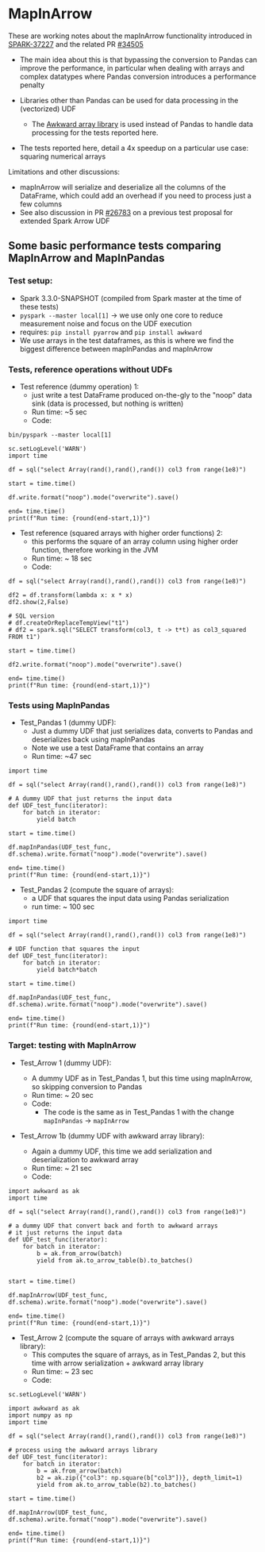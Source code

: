 # MapInArrow

These are working notes about the mapInArrow functionality introduced in [SPARK-37227](https://issues.apache.org/jira/browse/SPARK-37227)
and the related PR [#34505](https://github.com/apache/spark/pull/34505)

- The main idea about this is that bypassing the conversion to Pandas can improve the performance, in particular
when dealing with arrays and complex datatypes where Pandas conversion introduces a performance penalty

- Libraries other than Pandas can be used for data processing in the (vectorized) UDF
  - The [Awkward array library](https://awkward-array.readthedocs.io/en/latest/index.html) is used instead of Pandas to handle data processing for the tests reported here.  

- The tests reported here, detail a 4x speedup on a particular use case: squaring numerical arrays

Limitations and other discussions:
- mapInArrow will serialize and deserialize all the columns of the DataFrame,
which could add an overhead if you need to process just a few columns
- See also discussion in PR [#26783](https://github.com/apache/spark/pull/26783) on a previous test proposal
for extended Spark Arrow UDF

## Some basic performance tests comparing MapInArrow and MapInPandas

### Test setup:
 - Spark 3.3.0-SNAPSHOT (compiled from Spark master at the time of these tests) 
 - `pyspark --master local[1]` -> we use only one core to reduce measurement noise and focus on the UDF execution
 - requires: `pip install pyarrow` and `pip install awkward`
 - We use arrays in the test dataframes, as this is where we find the biggest difference between mapInPandas and mapInArrow
 
### Tests, reference operations without UDFs

 - Test reference (dummy operation) 1:
   - just write a test DataFrame produced on-the-gly to the "noop" data sink (data is processed, but nothing is written)  
   - Run time: ~5 sec
   - Code:
```
bin/pyspark --master local[1]

sc.setLogLevel('WARN')
import time

df = sql("select Array(rand(),rand(),rand()) col3 from range(1e8)")

start = time.time()

df.write.format("noop").mode("overwrite").save()

end= time.time()
print(f"Run time: {round(end-start,1)}")
```

- Test reference (squared arrays with higher order functions) 2:
  - this performs the square of an array column using higher order function, therefore working in the JVM
  - Run time: ~ 18 sec
  - Code:
```
df = sql("select Array(rand(),rand(),rand()) col3 from range(1e8)")

df2 = df.transform(lambda x: x * x)
df2.show(2,False)

# SQL version
# df.createOrReplaceTempView("t1")
# df2 = spark.sql("SELECT transform(col3, t -> t*t) as col3_squared FROM t1")

start = time.time()

df2.write.format("noop").mode("overwrite").save()

end= time.time()
print(f"Run time: {round(end-start,1)}")

```

### Tests using MapInPandas

- Test_Pandas 1 (dummy UDF): 
  - Just a dummy UDF that just serializes data, converts to Pandas and deserializes back using mapInPandas
  - Note we use a test DataFrame that contains an array 
  - Run time: ~47 sec
```
import time

df = sql("select Array(rand(),rand(),rand()) col3 from range(1e8)")

# A dummy UDF that just returns the input data
def UDF_test_func(iterator):
    for batch in iterator:
        yield batch

start = time.time()

df.mapInPandas(UDF_test_func, df.schema).write.format("noop").mode("overwrite").save()

end= time.time()
print(f"Run time: {round(end-start,1)}")

```
- Test_Pandas 2 (compute the square of arrays):
   - a UDF that squares the input data using Pandas serialization
   - run time: ~ 100 sec
```
import time

df = sql("select Array(rand(),rand(),rand()) col3 from range(1e8)")

# UDF function that squares the input
def UDF_test_func(iterator):
    for batch in iterator:
        yield batch*batch

start = time.time()

df.mapInPandas(UDF_test_func, df.schema).write.format("noop").mode("overwrite").save()

end= time.time()
print(f"Run time: {round(end-start,1)}")
```

### Target: testing with MapInArrow

- Test_Arrow 1 (dummy UDF):
  - A dummy UDF as in Test_Pandas 1, but this time using mapInArrow, so skipping conversion to Pandas
  - Run time: ~ 20 sec
  - Code:
    - The code is the same as in Test_Pandas 1 with the change `mapInPandas` -> `mapInArrow`

- Test_Arrow 1b (dummy UDF with awkward array library):
  - Again a dummy UDF, this time we add serialization and deserialization to awkward array
  - Run time: ~ 21 sec
  - Code:
```
import awkward as ak
import time

df = sql("select Array(rand(),rand(),rand()) col3 from range(1e8)")

# a dummy UDF that convert back and forth to awkward arrays
# it just returns the input data
def UDF_test_func(iterator):
    for batch in iterator:
        b = ak.from_arrow(batch)
        yield from ak.to_arrow_table(b).to_batches()


start = time.time()

df.mapInArrow(UDF_test_func, df.schema).write.format("noop").mode("overwrite").save()

end= time.time()
print(f"Run time: {round(end-start,1)}")

```

- Test_Arrow 2 (compute the square of arrays with awkward arrays library):
  - This computes the square of arrays, as in Test_Pandas 2, but this time with arrow serialization + awkward array library
  - Run time: ~ 23 sec
  - Code:
```
sc.setLogLevel('WARN')

import awkward as ak
import numpy as np
import time

df = sql("select Array(rand(),rand(),rand()) col3 from range(1e8)")

# process using the awkward arrays library
def UDF_test_func(iterator):
    for batch in iterator:
        b = ak.from_arrow(batch)
        b2 = ak.zip({"col3": np.square(b["col3"])}, depth_limit=1)
        yield from ak.to_arrow_table(b2).to_batches()

start = time.time()

df.mapInArrow(UDF_test_func, df.schema).write.format("noop").mode("overwrite").save()

end= time.time()
print(f"Run time: {round(end-start,1)}")

```
